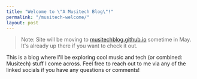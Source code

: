 ```yaml
---
title: "Welcome to \"A Musitech Blog\"!"
permalink: "/musitech-welcome/"
layout: post
---
```


> Note: Site will be moving to [musitechblog.github.io](musitechblog.github.io) sometime in May. It's already up there if you want to check it out.

This is a blog where I'll be exploring cool music and tech (or combined: Musitech) stuff I come across. Feel free to reach out to me via any of the linked socials if you have any questions or comments!
